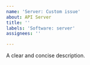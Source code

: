 ```yaml
---
name: 'Server: Custom issue'
about: API Server
title: ''
labels: 'Software: server'
assignees: ''

---
```


<!--
## before reporting certifies
1. Please speak English, this is the language everybody of us can speak and write
2. Please take a moment to search that an issue doesn't already exist here https://github.com/prest/prest/issues
3. Please give all relevant information below for bug reports, incomplete details will be handled as an invalid report

## Create specific issue
Server - Bug Report: https://github.com/prest/prest/issues/new?template=server_bug_report.md
Server - Feature Request: https://github.com/prest/prest/issues/new?template=server_feature_request.md
Server - Custom: https://github.com/prest/prest/issues/new?template=server_custom.md
-->

A clear and concise description.
